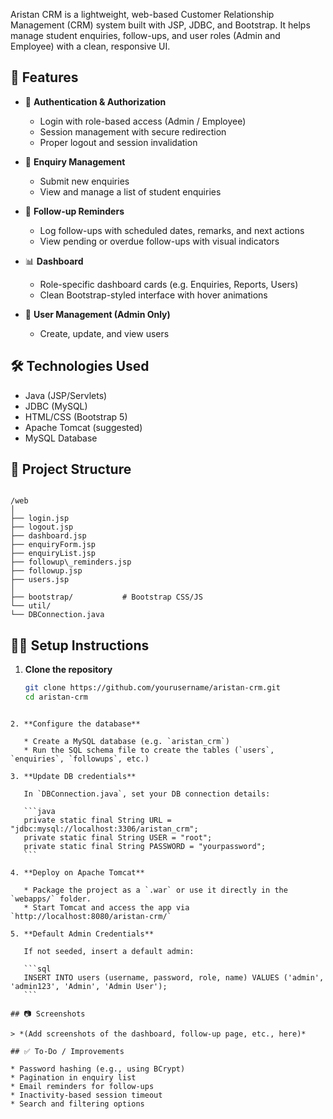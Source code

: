 
Aristan CRM is a lightweight, web-based Customer Relationship Management (CRM) system built with JSP, JDBC, and Bootstrap. It helps manage student enquiries, follow-ups, and user roles (Admin and Employee) with a clean, responsive UI.

## 🚀 Features

- 🔐 **Authentication & Authorization**
  - Login with role-based access (Admin / Employee)
  - Session management with secure redirection
  - Proper logout and session invalidation

- 📝 **Enquiry Management**
  - Submit new enquiries
  - View and manage a list of student enquiries

- 🔁 **Follow-up Reminders**
  - Log follow-ups with scheduled dates, remarks, and next actions
  - View pending or overdue follow-ups with visual indicators

- 📊 **Dashboard**
  - Role-specific dashboard cards (e.g. Enquiries, Reports, Users)
  - Clean Bootstrap-styled interface with hover animations

- 👤 **User Management (Admin Only)**
  - Create, update, and view users

## 🛠️ Technologies Used

- Java (JSP/Servlets)
- JDBC (MySQL)
- HTML/CSS (Bootstrap 5)
- Apache Tomcat (suggested)
- MySQL Database

## 📁 Project Structure

```

/web
│
├── login.jsp
├── logout.jsp
├── dashboard.jsp
├── enquiryForm.jsp
├── enquiryList.jsp
├── followup\_reminders.jsp
├── followup.jsp
├── users.jsp
│
├── bootstrap/           # Bootstrap CSS/JS
└── util/
└── DBConnection.java

````

## 🧑‍💻 Setup Instructions

1. **Clone the repository**
   ```bash
   git clone https://github.com/yourusername/aristan-crm.git
   cd aristan-crm
````

2. **Configure the database**

   * Create a MySQL database (e.g. `aristan_crm`)
   * Run the SQL schema file to create the tables (`users`, `enquiries`, `followups`, etc.)

3. **Update DB credentials**

   In `DBConnection.java`, set your DB connection details:

   ```java
   private static final String URL = "jdbc:mysql://localhost:3306/aristan_crm";
   private static final String USER = "root";
   private static final String PASSWORD = "yourpassword";
   ```

4. **Deploy on Apache Tomcat**

   * Package the project as a `.war` or use it directly in the `webapps/` folder.
   * Start Tomcat and access the app via `http://localhost:8080/aristan-crm/`

5. **Default Admin Credentials**

   If not seeded, insert a default admin:

   ```sql
   INSERT INTO users (username, password, role, name) VALUES ('admin', 'admin123', 'Admin', 'Admin User');
   ```

## 📷 Screenshots

> *(Add screenshots of the dashboard, follow-up page, etc., here)*

## ✅ To-Do / Improvements

* Password hashing (e.g., using BCrypt)
* Pagination in enquiry list
* Email reminders for follow-ups
* Inactivity-based session timeout
* Search and filtering options


